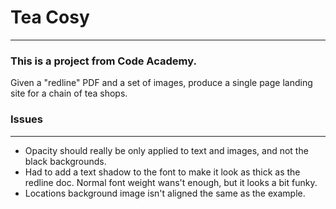 # Tea Cosy
----

### This is a project from Code Academy.

Given a "redline" PDF and a set of images, produce a single page landing site for a chain of tea shops.

### Issues
---
* Opacity should really be only applied to text and images, and not the black backgrounds.
* Had to add a text shadow to the font to make it look as thick as the redline doc.  Normal font weight wans't enough, but it looks a bit funky.
* Locations background image isn't aligned the same as the example.